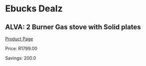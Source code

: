 
# Ebucks Dealz
## ALVA: 2 Burner Gas stove with Solid plates
[Product Page](https://www.ebucks.com/web/shop/productSelected.do?prodId=522992708&catId=704989856)

Price: R1799.00

Savings: 200.0


	